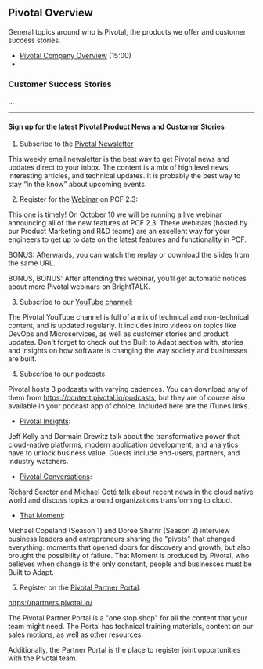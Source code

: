 ## Pivotal Overview
General topics around who is Pivotal, the products we offer and customer success stories.

- [Pivotal Company Overview](https://youtu.be/1sLCxd6CnlA) (15:00)
-
### Customer Success Stories
...

---
#### Sign up for the latest Pivotal Product News and Customer Stories

1. Subscribe to the [Pivotal Newsletter](https://pivotal.io/newsletter-subscription)

<!-- https://pivotal.io/newsletter-subscription -->
This weekly email newsletter is the best way to get Pivotal news and updates direct to your inbox. The content is a mix of high level news, interesting articles, and technical updates. It is probably the best way to stay “in the know” about upcoming events.



2. Register for the [Webinar](https://content.pivotal.io/webinars/oct-10-pivotal-cloud-foundry-2-3-a-first-look-webinar
) on PCF 2.3:

<!-- https://content.pivotal.io/webinars/oct-10-pivotal-cloud-foundry-2-3-a-first-look-webinar -->
This one is timely! On October 10 we will be running a live webinar announcing all of the new features of PCF 2.3. These webinars (hosted by our Product Marketing and R&D teams) are an excellent way for your engineers to get up to date on the latest features and functionality in PCF.


BONUS: Afterwards, you can watch the replay or download the slides from the same URL.


BONUS, BONUS: After attending this webinar, you’ll get automatic notices about more Pivotal webinars on BrightTALK.



3. Subscribe to our [YouTube channel](https://www.youtube.com/channel/UCzd8R3vkpllD4CJn_5g5sKg):

<!-- https://www.youtube.com/channel/UCzd8R3vkpllD4CJn_5g5sKg -->
The Pivotal YouTube channel is full of a mix of technical and non-technical content, and is updated regularly. It includes intro videos on topics like DevOps and Microservices, as well as customer stories and product updates. Don't forget to check out the Built to Adapt section with, stories and insights on how software is changing the way society and businesses are built.



4. Subscribe to our podcasts


Pivotal hosts 3 podcasts with varying cadences. You can download any of them from https://content.pivotal.io/podcasts, but they are of course also available in your podcast app of choice. Included here are the iTunes links.


- [Pivotal Insights](https://itunes.apple.com/us/podcast/pivotal-insights/id1135990005?mt=2):

Jeff Kelly and Dormain Drewitz talk about the transformative power that cloud-native platforms, modern application development, and analytics have to unlock business value. Guests include end-users, partners, and industry watchers.



- [Pivotal Conversations](https://itunes.apple.com/us/podcast/pivotal-conversations/id1123116274?mt=2):

Richard Seroter and Michael Coté talk about recent news in the cloud native world and discuss topics around organizations transforming to cloud.


- [That Moment](https://itunes.apple.com/us/podcast/that-moment/id1257838356?mt=2):


Michael Copeland (Season 1) and Doree Shafrir (Season 2) interview business leaders and entrepreneurs sharing the "pivots" that changed everything: moments that opened doors for discovery and growth, but also brought the possibility of failure. That Moment is produced by Pivotal, who believes when change is the only constant, people and businesses must be Built to Adapt.



5. Register on the [Pivotal Partner Portal](https://partners.pivotal.io/):

https://partners.pivotal.io/


The Pivotal Partner Portal is a "one stop shop" for all the content that your team might need. The Portal has technical training materials, content on our sales motions, as well as other resources.


Additionally, the Partner Portal is the place to register joint opportunities with the Pivotal team.
